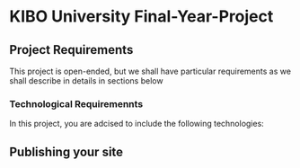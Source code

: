 <h1> KIBO University Final-Year-Project </h1>
<h2>Project Requirements </h2>
<p>This project is open-ended, but we shall have particular requirements as we shall describe in details in sections below</p>
<h3>Technological Requiremennts </h3>
In this project, you are adcised to include the following technologies:

<h2>Publishing your site </h2>

